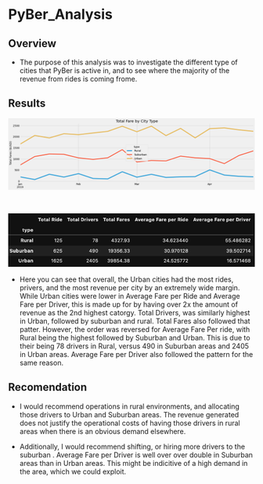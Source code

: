 # PyBer_Analysis
## Overview
* <p> The purpose of this analysis was to investigate the different type of cities that PyBer is active in, and to see where the majority of the revenue from rides is coming frome. 

## Results

![PyBer Analysis](analysis/PyBer_fare_summary.png)

<br>

![PyBer Analysis](resources/PyBer_Summary.png)

* <p> Here you can see that overall, the Urban cities had the most  rides, privers, and the most revenue per city by an extremely wide margin. While Urban cities were lower in Average Fare per Ride and Average Fare per Driver, this is made up for by having over 2x the amount of revenue as the 2nd highest catorgy. Total Drivers, was similarly highest in Urban, followed by suburban and rural. Total Fares also followed that patter. However, the order was reversed for Average Fare Per ride, with Rural being the highest followed by Suburban and Urban. This is due to their being 78 drivers in Rural, versus 490 in Suburban areas and 2405 in Urban areas. Average Fare per Driver also followed the pattern for the same reason. 

## Recomendation
* <p> I would recommend operations in rural environments, and allocating those drivers to Urban and Suburban areas. The revenue generated does not justify the operational costs of having those drivers in rural areas when there is an obvious demand elsewhere. </p>
* <p> Additionally, I would recommend shifting, or hiring more drivers to the suburban . Average Fare per Driver is well over over double in Suburban areas than in Urban areas. This might be indicitive of a high demand in the area, which we could exploit. 